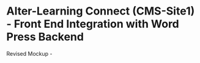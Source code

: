 # Alter-Learning Connect (CMS-Site1) - Front End Integration with Word Press Backend
Revised Mockup -
